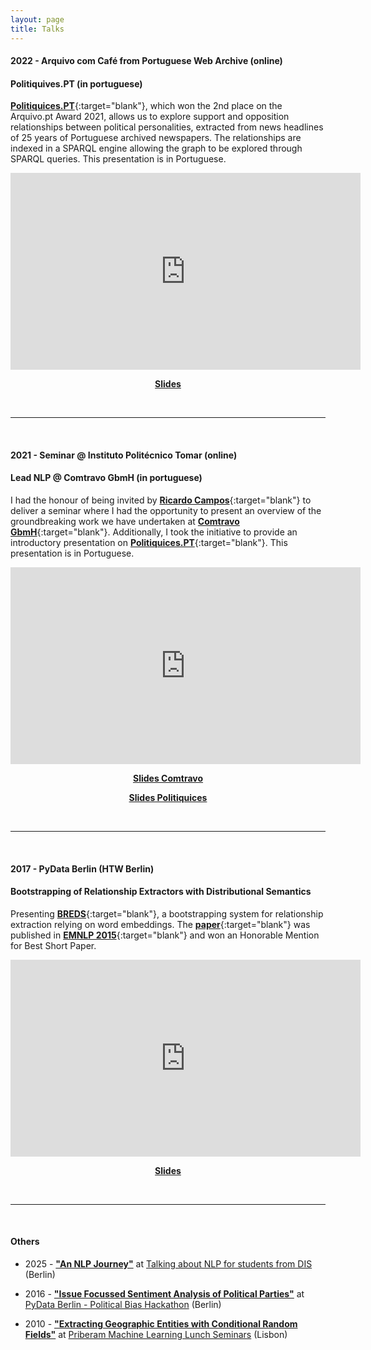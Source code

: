 ```yaml
---
layout: page
title: Talks
---
```


#### __2022 - Arquivo com Café from Portuguese Web Archive (online)__

#### Politiquives.PT (in portuguese)

<!-- Date: January 2022 -->

[__Politiquices.PT__](http://www.politiquices.pt){:target="blank"}, which won the 2nd place on the Arquivo.pt Award 2021, allows us to explore support and opposition relationships between political personalities, extracted from news headlines of 25 years of Portuguese archived newspapers. The relationships are indexed in a SPARQL engine allowing the graph to be explored through SPARQL queries. This presentation is in Portuguese.

<center>
	<iframe src="https://www.youtube.com/embed/lfNS_F84N6k" width="560" height="315" frameborder="0"></iframe>
	<p><b><a href="/assets/documents/talks/Arquivo.PT_cafe_politiquices_dsbatista_Janeiro_2022.pdf" target="_blank">Slides</a></b></p>
</center>

<br>

---

<br>


#### __2021 - Seminar @&nbsp;Instituto Politécnico Tomar (online)__

#### Lead NLP @ Comtravo GbmH (in portuguese)

<!-- Date: December 2021 -->

I had the honour of being invited by [__Ricardo Campos__](http://www.ccc.ipt.pt/~ricardo/){:target="blank"} to deliver a seminar where I had the opportunity to present an overview of the groundbreaking work we have undertaken at [__Comtravo GbmH__](https://www.comtravo.com/){:target="blank"}. Additionally, I took the initiative to provide an introductory presentation on [__Politiquices.PT__](http://www.politiquices.pt/){:target="blank"}. This presentation is in Portuguese.

<center>
	<iframe src="https://www.youtube.com/embed/wo52Shfs9aA" width="560" height="315" frameborder="0"></iframe>
	<p><b><a href="/assets/documents/talks/IPT_Comtravo.pdf" target="_blank">Slides Comtravo</a></b></p>
	<p><b><a href="/assets/documents/talks/IPT_Politiquices.pdf" target="_blank">Slides Politiquices</a></b></p>
</center>

<br>

---

<br>


#### __2017 - PyData Berlin (HTW Berlin)__

#### Bootstrapping of Relationship Extractors with Distributional Semantics

<!-- Date: Sunday July 2, 2017 -->

Presenting [__BREDS__](https://github.com/davidsbatista/BREDS){:target="blank"}, a bootstrapping system for relationship extraction relying on word embeddings. The [__paper__](https://www.davidsbatista.net/assets/documents/publications/breds-emnlp_15.pdf){:target="blank"} was published in [__EMNLP 2015__](https://aclanthology.org/volumes/D15-1/){:target="blank"} and won an Honorable Mention for Best Short Paper. 

<center>
	<iframe src="https://www.youtube.com/embed/Ra15lX-wojg" width="560" height="315" frameborder="0"></iframe>
	<p><b><a href="/assets/documents/talks/PyData2017-Berlin-presentation.pdf" target="_blank">Slides</a></b></p>
</center>

<br>

---

<br>


#### __Others__

* 2025 - <a href="/assets/documents/talks/2025-DIS-Students-NaturalLanguageProcessing.pdf" target="_blank">__"An NLP Journey"__</a> at <a href="https://disabroad.org/stockholm/" target="_blank">Talking about NLP for students from DIS</a> (Berlin)

* 2016 - <a href="/assets/documents/talks/pydata_berlin_hackathon_presentation_2016.pdf" target="_blank">__"Issue Focussed Sentiment Analysis of Political Parties"__</a> at <a href="https://www.meetup.com/PyData-Berlin/events/232774832/?eventId=232774832" target="_blank">PyData Berlin - Political Bias Hackathon</a> (Berlin)

* 2010 - <a href="/assets/documents/talks/priberam-ml-seminars.pdf" target="_blank">__"Extracting Geographic Entities with Conditional Random Fields"__</a> at <a href="https://priberam.com/extracting-geographic-entities-with-conditional-random-fields/" target="_blank">Priberam Machine Learning Lunch Seminars</a> (Lisbon)
